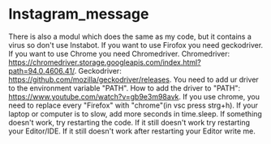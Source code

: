 # Instagram_message
There is also a modul which does the same as my code, but it contains a virus so don't use Instabot.
If you want to use Firofox you need geckodriver. If you want to use Chrome you need Chromedriver.
Chromedriver: https://chromedriver.storage.googleapis.com/index.html?path=94.0.4606.41/.
Geckodriver:  https://github.com/mozilla/geckodriver/releases.
You need to add ur driver to the environment variable "PATH".
How to add the driver to "PATH": https://www.youtube.com/watch?v=gb9e3m98avk.
If you use chrome, you need to replace every "Firefox" with "chrome"(in vsc press strg+h).
If your laptop or computer is to slow, add more seconds in time.sleep.
If something doesn't work, try restarting the code. If it still doesn't work try restarting your Editor/IDE.
If it still doesn't work after restarting your Editor write me.
